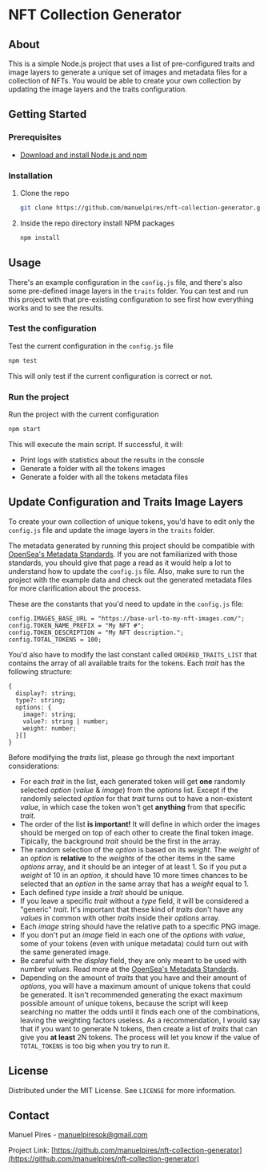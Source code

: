 # NFT Collection Generator

## About
This is a simple Node.js project that uses a list of pre-configured traits and image layers to generate a unique set of images and metadata files for a collection of NFTs. You would be able to create your own collection by updating the image layers and the traits configuration.

## Getting Started

### Prerequisites
- [Download and install Node.js and npm](https://docs.npmjs.com/downloading-and-installing-node-js-and-npm)

### Installation
1. Clone the repo
   ```sh
   git clone https://github.com/manuelpires/nft-collection-generator.git
   ```

2. Inside the repo directory install NPM packages
   ```sh
   npm install
   ```

## Usage
There's an example configuration in the `config.js` file, and there's also some pre-defined image layers in the `traits` folder. You can test and run this project with that pre-existing configuration to see first how everything works and to see the results.

### Test the configuration
Test the current configuration in the `config.js` file
```sh
npm test
```
This will only test if the current configuration is correct or not.

### Run the project
Run the project with the current configuration
```sh
npm start
```
This will execute the main script. If successful, it will:
- Print logs with statistics about the results in the console
- Generate a folder with all the tokens images
- Generate a folder with all the tokens metadata files

## Update Configuration and Traits Image Layers
To create your own collection of unique tokens, you'd have to edit only the `config.js` file and update the image layers in the `traits` folder.

The metadata generated by running this project should be compatible with [OpenSea's Metadata Standards](https://docs.opensea.io/docs/metadata-standards). If you are not familiarized with those standards, you should give that page a read as it would help a lot to understand how to update the `config.js` file. Also, make sure to run the project with the example data and check out the generated metadata files for more clarification about the process.

These are the constants that you'd need to update in the `config.js` file:
```JS
config.IMAGES_BASE_URL = "https://base-url-to-my-nft-images.com/";
config.TOKEN_NAME_PREFIX = "My NFT #";
config.TOKEN_DESCRIPTION = "My NFT description.";
config.TOTAL_TOKENS = 100;
```

You'd also have to modify the last constant called `ORDERED_TRAITS_LIST` that contains the array of all available traits for the tokens.
Each *trait* has the following structure:

```JS
{
  display?: string;
  type?: string;
  options: {
    image?: string;
    value?: string | number;
    weight: number;
  }[]
}
```

Before modifying the *traits* list, please go through the next important considerations:
- For each *trait* in the list, each generated token will get **one** randomly selected *option* (*value* & *image*) from the *options* list. Except if the randomly selected *option* for that *trait* turns out to have a non-existent *value*, in which case the token won't get **anything** from that specific *trait*.
- The order of the list **is important!** It will define in which order the images should be merged on top of each other to create the final token image. Tipically, the background *trait* should be the first in the array.
- The random selection of the *option* is based on its *weight*. The *weight* of an *option* is **relative** to the *weights* of the other items in the same *options* array, and it should be an integer of at least 1. So if you put a *weight* of 10 in an *option*, it should have 10 more times chances to be selected that an *option* in the same array that has a *weight* equal to 1.
- Each defined *type* inside a *trait* should be unique.
- If you leave a specific *trait* without a *type* field, it will be considered a "generic" *trait*. It's important that these kind of *traits* don't have any *values* in common with other *traits* inside their *options* array.
- Each *image* string should have the relative path to a specific PNG image.
- If you don't put an *image* field in each one of the *options* with *value*, some of your tokens (even with unique metadata) could turn out with the same generated image.
- Be careful with the *display* field, they are only meant to be used with number *values*. Read more at the [OpenSea's Metadata Standards](https://docs.opensea.io/docs/metadata-standards).
- Depending on the amount of *traits* that you have and their amount of *options*, you will have a maximum amount of unique tokens that could be generated. It isn't recommended generating the exact maximum possible amount of unique tokens, because the script will keep searching no matter the odds until it finds each one of the combinations, leaving the weighting factors useless. As a recommendation, I would say that if you want to generate N tokens, then create a list of *traits* that can give you **at least** 2N tokens. The process will let you know if the value of `TOTAL_TOKENS` is too big when you try to run it.

## License
Distributed under the MIT License. See `LICENSE` for more information.

## Contact

Manuel Pires - manuelpiresok@gmail.com

Project Link: [https://github.com/manuelpires/nft-collection-generator](https://github.com/manuelpires/nft-collection-generator)
